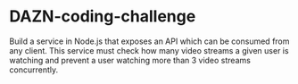# DAZN-coding-challenge
Build a service in Node.js that exposes an API which can be consumed from any client. This service must check how many video streams a given user is watching and prevent a user watching more than 3 video streams concurrently.
